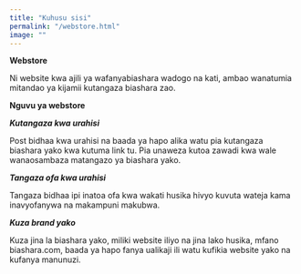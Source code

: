 ```yaml
---
title: "Kuhusu sisi"
permalink: "/webstore.html"
image: ""
---
```

**Webstore**

Ni website kwa ajili ya wafanyabiashara wadogo na kati, ambao wanatumia mitandao ya kijamii kutangaza biashara zao.

**Nguvu ya webstore**

**_Kutangaza kwa urahisi_**

Post bidhaa kwa urahisi na baada ya hapo alika watu pia kutangaza biashara yako kwa kutuma link tu. Pia unaweza kutoa zawadi kwa wale wanaosambaza matangazo ya biashara yako.

**_Tangaza ofa kwa urahisi_**

Tangaza bidhaa ipi inatoa ofa kwa wakati husika hivyo kuvuta wateja kama inavyofanywa na makampuni makubwa.

**_Kuza brand yako_**

Kuza jina la biashara yako, miliki website iliyo na jina lako husika, mfano biashara.com, baada ya hapo fanya ualikaji ili watu kufikia website yako na kufanya manunuzi.
